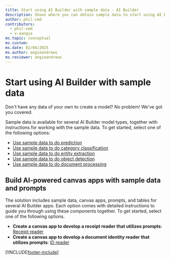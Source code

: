 ```yaml
---
title: Start using AI Builder with sample data - AI Builder
description: Shows where you can obtain sample data to start using AI Builder.
author: phil-cmd
contributors:
  - phil-cmd
  - v-aangie
ms.topic: conceptual
ms.custom:
ms.date: 02/04/2025
ms.author: angieandrews
ms.reviewer: angieandrews
---
```


# Start using AI Builder with sample data

Don't have any data of your own to create a model? No problem! We've got you covered.

Sample data is available for several AI Builder model types, together with instructions for working with the sample data. To get started, select one of the following options:

- [Use sample data to do prediction](prediction-sample-data.md)
- [Use sample data to do category classification](text-classification-sample-data.md)
- [Use sample data to do entity extraction](entity-extraction-sample-data.md)
- [Use sample data to do object detection](object-detection-sample-data.md)
- [Use sample data to do document processing](form-processing-sample-data.md)

## Build AI-powered canvas apps with sample data and prompts

The solution includes sample data, canvas apps, prompts, and tables for several AI Builder apps. Each option comes with detailed instructions to guide you through using these components together. To get started, select one of the following options.

- **Create a canvas app to develop a receipt reader that utilizes prompts**: [Receipt reader](https://go.microsoft.com/fwlink/?linkid=2301859)
- **Create a canvas app to develop a document identity reader that utilizes prompts**: [ID reader](https://go.microsoft.com/fwlink/?linkid=2301870)


[!INCLUDE[footer-include](includes/footer-banner.md)]
